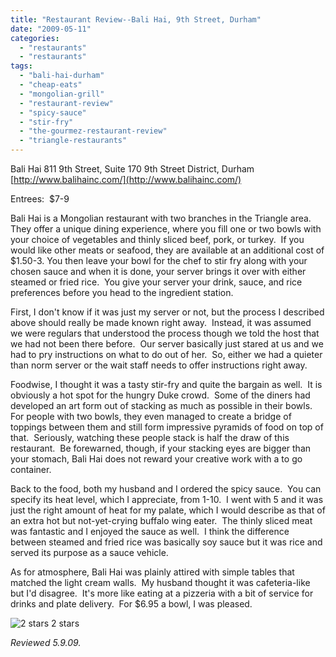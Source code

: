 ```yaml
---
title: "Restaurant Review--Bali Hai, 9th Street, Durham"
date: "2009-05-11"
categories:
  - "restaurants"
  - "restaurants"
tags:
  - "bali-hai-durham"
  - "cheap-eats"
  - "mongolian-grill"
  - "restaurant-review"
  - "spicy-sauce"
  - "stir-fry"
  - "the-gourmez-restaurant-review"
  - "triangle-restaurants"
---
```


Bali Hai 811 9th Street, Suite 170 9th Street District, Durham [http://www.balihainc.com/](http://www.balihainc.com/)

Entrees:  $7-9

Bali Hai is a Mongolian restaurant with two branches in the Triangle area.  They offer a unique dining experience, where you fill one or two bowls with your choice of vegetables and thinly sliced beef, pork, or turkey.  If you would like other meats or seafood, they are available at an additional cost of $1.50-3. You then leave your bowl for the chef to stir fry along with your chosen sauce and when it is done, your server brings it over with either steamed or fried rice.  You give your server your drink, sauce, and rice preferences before you head to the ingredient station.

First, I don't know if it was just my server or not, but the process I described above should really be made known right away.  Instead, it was assumed we were regulars that understood the process though we told the host that we had not been there before.  Our server basically just stared at us and we had to pry instructions on what to do out of her.  So, either we had a quieter than norm server or the wait staff needs to offer instructions right away.

Foodwise, I thought it was a tasty stir-fry and quite the bargain as well.  It is obviously a hot spot for the hungry Duke crowd.  Some of the diners had developed an art form out of stacking as much as possible in their bowls.  For people with two bowls, they even managed to create a bridge of toppings between them and still form impressive pyramids of food on top of that.  Seriously, watching these people stack is half the draw of this restaurant.  Be forewarned, though, if your stacking eyes are bigger than your stomach, Bali Hai does not reward your creative work with a to go container.

Back to the food, both my husband and I ordered the spicy sauce.  You can specify its heat level, which I appreciate, from 1-10.  I went with 5 and it was just the right amount of heat for my palate, which I would describe as that of an extra hot but not-yet-crying buffalo wing eater.  The thinly sliced meat was fantastic and I enjoyed the sauce as well.  I think the difference between steamed and fried rice was basically soy sauce but it was rice and served its purpose as a sauce vehicle.

As for atmosphere, Bali Hai was plainly attired with simple tables that matched the light cream walls.  My husband thought it was cafeteria-like but I'd disagree.  It's more like eating at a pizzeria with a bit of service for drinks and plate delivery.  For $6.95 a bowl, I was pleased.




<div class="caption">

![2 stars](http://s3.amazonaws.com/thegourmez-wpmedia/2009/02/rating_chicken11.gif "rating_chicken11") 2 stars</div>


_Reviewed 5.9.09._
